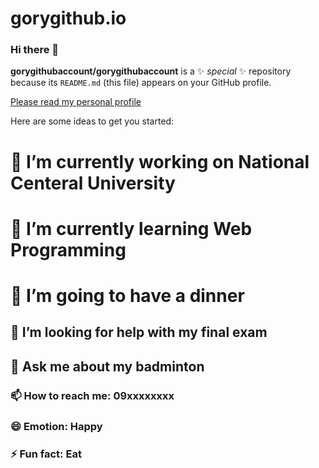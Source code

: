 # gorygithub.io

### Hi there 👋


**gorygithubaccount/gorygithubaccount** is a ✨ _special_ ✨ repository because its `README.md` (this file) appears on your GitHub profile.

[Please read my personal profile](https://gorygithub.io.github.io/gorygithub.io/)

Here are some ideas to get you started:

# 🔭 I’m currently working on National Centeral University
# 🌱 I’m currently learning Web Programming
# 👯 I’m going to have a dinner 
## 🤔 I’m looking for help with my final exam
## 💬 Ask me about my badminton
### 📫 How to reach me: 09xxxxxxxx
### 😄 Emotion: Happy
### ⚡ Fun fact: Eat


